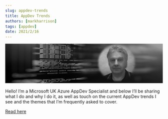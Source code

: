 ```yaml
---
slug: appdev-trends
title: AppDev Trends
authors: [markharrison]
tags: [appdev]
date: 2021/2/16
---
```


![appdevtrends](images/appdevtrends.png)

Hello! I’m a Microsoft UK Azure AppDev Specialist and below I’ll be sharing what I do and why I do it, as well as touch on the current AppDev trends I see and the themes that I’m frequently asked to cover.

[Read here](https://markharrison.io/appdev-trends)
